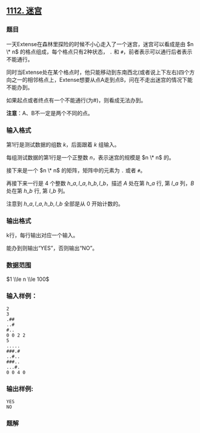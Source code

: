 ## [1112\. 迷宫](https://www.acwing.com/problem/content/1114/)

### 题目

一天Extense在森林里探险的时候不小心走入了一个迷宫，迷宫可以看成是由 $n \* n$ 的格点组成，每个格点只有2种状态， `.` 和 `#`，前者表示可以通行后者表示不能通行。

同时当Extense处在某个格点时，他只能移动到东南西北(或者说上下左右)四个方向之一的相邻格点上，Extense想要从点A走到点B，问在不走出迷宫的情况下能不能办到。

如果起点或者终点有一个不能通行(为#)，则看成无法办到。

**注意**：A、B不一定是两个不同的点。

### 输入格式

第1行是测试数据的组数 $k$，后面跟着 $k$ 组输入。

每组测试数据的第1行是一个正整数 $n$，表示迷宫的规模是 $n \* n$ 的。

接下来是一个 $n \* n$ 的矩阵，矩阵中的元素为 `.` 或者 `#`。

再接下来一行是 4 个整数 $h\_a, l\_a, h\_b, l\_b$，描述 $A$ 处在第 $h\_a$ 行, 第 $l\_a$ 列，$B$ 处在第 $h\_b$ 行, 第 $l\_b$ 列。

注意到 $h\_a, l\_a, h\_b, l\_b$ 全部是从 0 开始计数的。

### 输出格式

k行，每行输出对应一个输入。

能办到则输出“YES”，否则输出“NO”。

### 数据范围

$1 \\le n \\le 100$

### 输入样例：

```
2
3
.##
..#
#..
0 0 2 2
5
.....
###.#
..#..
###..
...#.
0 0 4 0
```

### 输出样例:

```
YES
NO
```

### 题解

